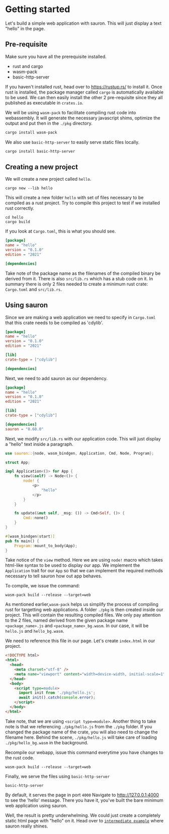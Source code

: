 # Getting started

Let's build a simple web application with sauron.
This will just display a text "hello" in the page.

## Pre-requisite

Make sure you have all the prerequisite installed.
- rust and cargo
- wasm-pack
- basic-http-server

If you haven't installed rust, head over to https://rustup.rs/ to install it.
Once rust is installed, the package manager called `cargo` is automatically available to be used.
We can then easily install the other 2 pre-requisite since they all published as executable in `crates.io`.

We will be using `wasm-pack` to facilitate compiling rust code into webassembly.
It will generate the necessary javascript shims, optimize the output and put then in the `./pkg` directory.

```sh
cargo install wasm-pack
```

We also use `basic-http-server` to easily serve static files locally.
```sh
cargo install basic-http-server
```

## Creating a new project
We will create a new project called `hello`.
```
cargo new --lib hello
```
This will create a new folder `hello` with set of files necessary to be compiled as a rust project.
Try to compile this project to test if we installed rust correctly.
```
cd hello
cargo build
```

If you look at `Cargo.toml`, this is what you should see.

```toml
[package]
name = "hello"
version = "0.1.0"
edition = "2021"

[dependencies]
```


Take note of the package name as the filenames of the compiled binary be derived from it.
There is also `src/lib.rs` which has a stub code on it.
In summary there is only 2 files needed to create a minimum rust crate: `Cargo.toml` and `src/lib.rs`.

## Using sauron
Since we are making a web application we need to specify in `Cargo.toml` that this crate needs to be compiled as 'cdylib'.

```toml
[package]
name = "hello"
version = "0.1.0"
edition = "2021"

[lib]
crate-type = ["cdylib"]

[dependencies]
```

Next, we need to add sauron as our dependency.

```toml
[package]
name = "hello"
version = "0.1.0"
edition = "2021"

[lib]
crate-type = ["cdylib"]

[dependencies]
sauron = "0.60.0"
```
Next, we modify `src/lib.rs` with our application code.
This will just display a "hello" text inside a paragraph.

```rust
use sauron::{node, wasm_bindgen, Application, Cmd, Node, Program};

struct App;

impl Application<()> for App {
    fn view(&self) -> Node<()> {
        node! {
            <p>
                "hello"
            </p>
        }
    }

    fn update(&mut self, _msg: ()) -> Cmd<Self, ()> {
        Cmd::none()
    }
}

#[wasm_bindgen(start)]
pub fn main() {
    Program::mount_to_body(App);
}
```
Take notice of the `view` method. Here we are using `node!` macro which takes html-like syntax to be used to display our app.
We implement the `Application` trait for our `App` so that we can implement the required methods necessary to tell sauron how out app behaves.

To compile, we issue the command:
```shell
wasm-pack build --release --target=web
```
As mentioned earlier,`wasm-pack` helps us simplify the process of compiling rust for targetting web applications.
A folder `./pkg` is then created inside our project. This will contain the resulting compiled files.
We only pay attention to the 2 files, named derived from the given package name `<package_name>.js` and `<package_name>_bg.wasm`.
In our case, it will be `hello.js` and `hello_bg.wasm`.

We need to reference this file in our page. Let's create `index.html` in our project.
```html
<!DOCTYPE html>
<html>
  <head>
    <meta charset="utf-8" />
    <meta name="viewport" content="width=device-width, initial-scale=1" />
  </head>
  <body>
    <script type=module>
      import init from './pkg/hello.js';
      await init().catch(console.error);
    </script>
  </body>
</html>
```
Take note, that we are using `<script type=module>`.
Another thing to take note is that we referencing `./pkg/hello.js` from the `./pkg` folder.
If you changed the package name of the crate, you will also need to change the filename here.
Behind the scene, `./pkg/hello.js` will take care of loading `./pkg/hello_bg.wasm` in the background.

Recompile our webapp, issue this command everytime you have changes to the rust code.
```shell
wasm-pack build --release --target=web
```

Finally, we serve the files using `basic-http-server`
```shell
basic-http-server
```
By default, it serves the page in port `4000`
Navigate to http://127.0.0.1:4000 to see the 'hello' message.
There you have it, you've built the bare minimum web application using sauron.

Well, the result is pretty underwhelming. We could just create a completely static html page with "hello" on it.
Head over to [`intermediate example`](./intermediate-example.md) where sauron really shines.
